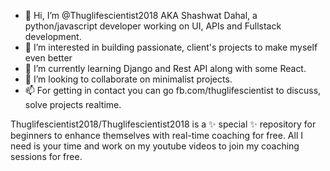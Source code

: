 - 👋 Hi, I’m @Thuglifescientist2018 AKA Shashwat Dahal, a python/javascript developer working on UI, APIs and Fullstack development.
- 👀 I’m interested in building passionate, client's projects to make myself even better
- 🌱 I’m currently learning Django and Rest API along with some React. 
- 💞️ I’m looking to collaborate on minimalist projects.
- 📫 For getting in contact you can go fb.com/thuglifescientist to discuss, solve projects realtime. 

Thuglifescientist2018/Thuglifescientist2018 is a ✨ special ✨ repository for beginners to enhance themselves with real-time coaching for free. All I need is your time and work 
on my youtube videos to join my coaching sessions for free. 

